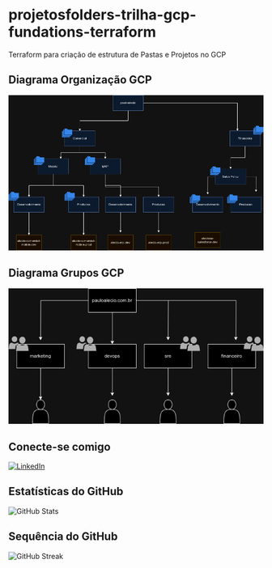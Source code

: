 # projetosfolders-trilha-gcp-fundations-terraform
Terraform para criação de estrutura de Pastas e Projetos no GCP


## Diagrama Organização GCP
![Organização-GCP](https://github.com/PauloAlecio/projetosfolders-trilha-gcp-fundations-terraform/blob/main/assets/organizacao-gcp.png)

## Diagrama Grupos GCP
![Grupos-GCP](https://github.com/PauloAlecio/projetosfolders-trilha-gcp-fundations-terraform/blob/main/assets/organizacao_grupos_gcp.png)





## Conecte-se comigo
[![LinkedIn](https://img.shields.io/badge/LinkedIn-000?style=for-the-badge&logo=linkedin&logoColor=4f0000)](https://www.linkedin.com/in/paulo-alécio-da-silva/)

## Estatísticas do GitHub
![GitHub Stats](https://github-readme-stats.vercel.app/api?username=PauloAlecio&locale=pt-BR&theme=shadow_red&show_icons=true)

## Sequência do GitHub
![GitHub Streak](https://streak-stats.demolab.com/?user=PauloAlecio&locale=pt-BR&theme=shadow_red)
